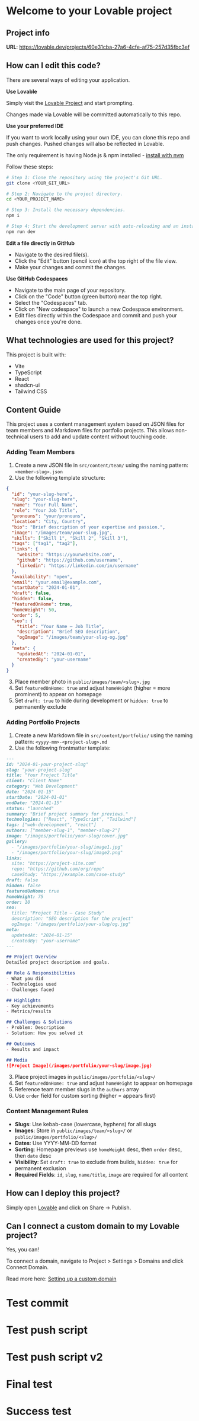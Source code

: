 # Welcome to your Lovable project

## Project info

**URL**: https://lovable.dev/projects/60e31cba-27a6-4cfe-af75-257d35fbc3ef

## How can I edit this code?

There are several ways of editing your application.

**Use Lovable**

Simply visit the [Lovable Project](https://lovable.dev/projects/60e31cba-27a6-4cfe-af75-257d35fbc3ef) and start prompting.

Changes made via Lovable will be committed automatically to this repo.

**Use your preferred IDE**

If you want to work locally using your own IDE, you can clone this repo and push changes. Pushed changes will also be reflected in Lovable.

The only requirement is having Node.js & npm installed - [install with nvm](https://github.com/nvm-sh/nvm#installing-and-updating)

Follow these steps:

```sh
# Step 1: Clone the repository using the project's Git URL.
git clone <YOUR_GIT_URL>

# Step 2: Navigate to the project directory.
cd <YOUR_PROJECT_NAME>

# Step 3: Install the necessary dependencies.
npm i

# Step 4: Start the development server with auto-reloading and an instant preview.
npm run dev
```

**Edit a file directly in GitHub**

- Navigate to the desired file(s).
- Click the "Edit" button (pencil icon) at the top right of the file view.
- Make your changes and commit the changes.

**Use GitHub Codespaces**

- Navigate to the main page of your repository.
- Click on the "Code" button (green button) near the top right.
- Select the "Codespaces" tab.
- Click on "New codespace" to launch a new Codespace environment.
- Edit files directly within the Codespace and commit and push your changes once you're done.

## What technologies are used for this project?

This project is built with:

- Vite
- TypeScript
- React
- shadcn-ui
- Tailwind CSS

## Content Guide

This project uses a content management system based on JSON files for team members and Markdown files for portfolio projects. This allows non-technical users to add and update content without touching code.

### Adding Team Members

1. Create a new JSON file in `src/content/team/` using the naming pattern: `<member-slug>.json`
2. Use the following template structure:

```json
{
  "id": "your-slug-here",
  "slug": "your-slug-here",
  "name": "Your Full Name",
  "role": "Your Job Title",
  "pronouns": "your/pronouns",
  "location": "City, Country",
  "bio": "Brief description of your expertise and passion.",
  "image": "/images/team/your-slug.jpg",
  "skills": ["Skill 1", "Skill 2", "Skill 3"],
  "tags": ["tag1", "tag2"],
  "links": {
    "website": "https://yourwebsite.com",
    "github": "https://github.com/username",
    "linkedin": "https://linkedin.com/in/username"
  },
  "availability": "open",
  "email": "your.email@example.com",
  "startDate": "2024-01-01",
  "draft": false,
  "hidden": false,
  "featuredOnHome": true,
  "homeWeight": 50,
  "order": 5,
  "seo": {
    "title": "Your Name — Job Title",
    "description": "Brief SEO description",
    "ogImage": "/images/team/your-slug-og.jpg"
  },
  "meta": {
    "updatedAt": "2024-01-01",
    "createdBy": "your-username"
  }
}
```

3. Place member photo in `public/images/team/<slug>.jpg`
4. Set `featuredOnHome: true` and adjust `homeWeight` (higher = more prominent) to appear on homepage
5. Set `draft: true` to hide during development or `hidden: true` to permanently exclude

### Adding Portfolio Projects

1. Create a new Markdown file in `src/content/portfolio/` using the naming pattern: `<yyyy-mm>-<project-slug>.md`
2. Use the following frontmatter template:

```markdown
---
id: "2024-01-your-project-slug"
slug: "your-project-slug"
title: "Your Project Title"
client: "Client Name"
category: "Web Development"
date: "2024-01-15"
startDate: "2024-01-01"
endDate: "2024-01-15"
status: "launched"
summary: "Brief project summary for previews."
technologies: ["React", "TypeScript", "Tailwind"]
tags: ["web-development", "react"]
authors: ["member-slug-1", "member-slug-2"]
image: "/images/portfolio/your-slug/cover.jpg"
gallery:
  - "/images/portfolio/your-slug/image1.jpg"
  - "/images/portfolio/your-slug/image2.png"
links:
  site: "https://project-site.com"
  repo: "https://github.com/org/repo"
  caseStudy: "https://example.com/case-study"
draft: false
hidden: false
featuredOnHome: true
homeWeight: 75
order: 10
seo:
  title: "Project Title — Case Study"
  description: "SEO description for the project"
  ogImage: "/images/portfolio/your-slug/og.jpg"
meta:
  updatedAt: "2024-01-15"
  createdBy: "your-username"
---

## Project Overview
Detailed project description and goals.

## Role & Responsibilities
- What you did
- Technologies used
- Challenges faced

## Highlights
- Key achievements
- Metrics/results

## Challenges & Solutions
- Problem: Description
- Solution: How you solved it

## Outcomes
- Results and impact

## Media
![Project Image](/images/portfolio/your-slug/image.jpg)
```

3. Place project images in `public/images/portfolio/<slug>/`
4. Set `featuredOnHome: true` and adjust `homeWeight` to appear on homepage
5. Reference team member slugs in the `authors` array
6. Use `order` field for custom sorting (higher = appears first)

### Content Management Rules

- **Slugs**: Use kebab-case (lowercase, hyphens) for all slugs
- **Images**: Store in `public/images/team/<slug>/` or `public/images/portfolio/<slug>/`
- **Dates**: Use YYYY-MM-DD format
- **Sorting**: Homepage previews use `homeWeight` desc, then `order` desc, then `date` desc
- **Visibility**: Set `draft: true` to exclude from builds, `hidden: true` for permanent exclusion
- **Required Fields**: `id`, `slug`, `name/title`, `image` are required for all content

## How can I deploy this project?

Simply open [Lovable](https://lovable.dev/projects/60e31cba-27a6-4cfe-af75-257d35fbc3ef) and click on Share -> Publish.

## Can I connect a custom domain to my Lovable project?

Yes, you can!

To connect a domain, navigate to Project > Settings > Domains and click Connect Domain.

Read more here: [Setting up a custom domain](https://docs.lovable.dev/tips-tricks/custom-domain#step-by-step-guide)
# Test commit
# Test push script
# Test push script v2
# Final test
# Success test
